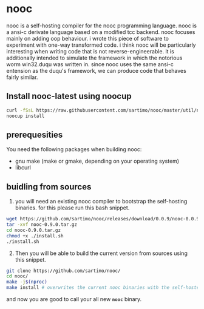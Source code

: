 # nooc

nooc is a self-hosting compiler for the nooc programming language. nooc is a ansi-c derivate language based on a modified tcc backend. nooc focuses mainly on adding oop behaviour. i wrote this piece of software to experiment with one-way transformed code. i think nooc will be particularly interesting when writing code that is not reverse-engineerable. it is additionally intended to simulate the framework in which the notorious worm win32.duqu was written in. since nooc uses the same ansi-c entension as the duqu's framework, we can produce code that behaves fairly similar.

## Install nooc-latest using noocup

```bash
curl -fSsL https://raw.githubusercontent.com/sartimo/nooc/master/util/noocup | bash
noocup install
```

## prerequesities

You need the following packages when building nooc:

- gnu make (make or gmake, depending on your operating system)
- libcurl

## buidling from sources

1. you will need an existing nooc compiler to bootstrap the self-hosting binaries. for this please run this bash snippet.

```bash
wget https://github.com/sartimo/nooc/releases/download/0.0.9/nooc-0.0.9.tar.gz
tar -xvf nooc-0.9.0.tar.gz
cd nooc-0.9.0.tar.gz
chmod +x ./install.sh
./install.sh
```

2. Then you will be able to build the current version from sources using this snippet.

```bash
git clone https://github.com/sartimo/nooc/
cd nooc/
make -j$(nproc)
make install # overwrites the current nooc binaries with the self-hosted compiler binaries
```

and now you are good to call your all new **```nooc```** binary.
